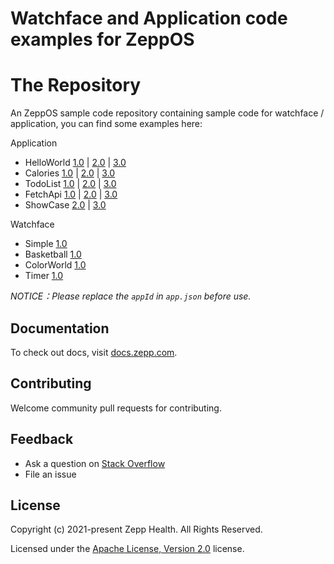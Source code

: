 # Watchface and Application code examples for ZeppOS

# The Repository

An ZeppOS sample code repository containing sample code for watchface / application, you can find some examples here:

Application

* HelloWorld [1.0](./application/1.0/hello-world) | [2.0](./application/2.0/hello-world)  | [3.0](./application/3.0-preview/hello-world)
* Calories [1.0](./application/1.0/calories) | [2.0](./application/2.0/calories/) | [3.0](./application/3.0-preview/calories/)
* TodoList [1.0](./application/1.0/todo-list) | [2.0](./application/2.0/todo-list) | [3.0](./application/3.0-preview/todo-list)
* FetchApi [1.0](./application/1.0/fetch-api) | [2.0](./application/2.0/fetch-api) | [3.0](./application/3.0-preview/fetch-api)
* ShowCase [2.0](./application/2.0/showcase) | [3.0](./application/3.0-preview/3.0-feature)

Watchface

* Simple [1.0](./watchface/1.0/simple)
* Basketball [1.0](./watchface/1.0/basketball)
* ColorWorld [1.0](./watchface/1.0/color-world)
* Timer [1.0](./watchface/1.0/timer)

*NOTICE：Please replace the `appId` in `app.json` before use.*

## Documentation

To check out docs, visit [docs.zepp.com](https://docs.zepp.com/).

## Contributing

Welcome community pull requests for contributing.

## Feedback

* Ask a question on [Stack Overflow](https://stackoverflow.com/questions/tagged/ZeppOS)
* File an issue


## License

Copyright (c) 2021-present Zepp Health. All Rights Reserved.

Licensed under the [Apache License, Version 2.0](LICENSE.txt) license.
